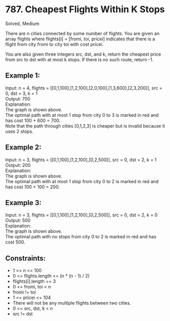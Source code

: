 # 787. Cheapest Flights Within K Stops
Solved, Medium

There are n cities connected by some number of flights. You are given an array flights where flights[i] = [fromi, toi, pricei] indicates that there is a flight from city fromi to city toi with cost pricei.  

You are also given three integers src, dst, and k, return the cheapest price from src to dst with at most k stops. If there is no such route, return -1.  

 

Example 1:
---

Input: n = 4, flights = [[0,1,100],[1,2,100],[2,0,100],[1,3,600],[2,3,200]], src = 0, dst = 3, k = 1  
Output: 700  
Explanation:  
The graph is shown above.  
The optimal path with at most 1 stop from city 0 to 3 is marked in red and has cost 100 + 600 = 700.  
Note that the path through cities [0,1,2,3] is cheaper but is invalid because it uses 2 stops.  

Example 2:
---

Input: n = 3, flights = [[0,1,100],[1,2,100],[0,2,500]], src = 0, dst = 2, k = 1  
Output: 200  
Explanation:  
The graph is shown above.  
The optimal path with at most 1 stop from city 0 to 2 is marked in red and has cost 100 + 100 = 200.  

Example 3:
---

Input: n = 3, flights = [[0,1,100],[1,2,100],[0,2,500]], src = 0, dst = 2, k = 0  
Output: 500  
Explanation:  
The graph is shown above.  
The optimal path with no stops from city 0 to 2 is marked in red and has cost 500.  
 

Constraints:
---
- 1 <= n <= 100
- 0 <= flights.length <= (n * (n - 1) / 2)
- flights[i].length == 3
- 0 <= fromi, toi < n
- fromi != toi
- 1 <= pricei <= 104
- There will not be any multiple flights between two cities.
- 0 <= src, dst, k < n
- src != dst
